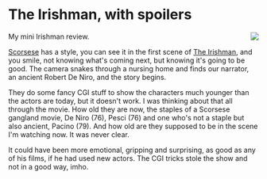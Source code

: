 # The Irishman, with spoilers
<img src="http://scripting.com/images/2019/11/28/theIrishman.png" border="0" align="right">My mini Irishman review.

<a href="https://en.wikipedia.org/wiki/Martin_Scorsese">Scorsese</a> has a style, you can see it in the first scene of <a href="http://scripting.com/2019/11/27.html#a195050">The Irishman</a>, and you smile, not knowing what's coming next, but knowing it's going to be good. The camera snakes through a nursing home and finds our narrator, an ancient Robert De Niro, and the story begins.

They do some fancy CGI stuff to show the characters much younger than the actors are today, but it doesn't work. I was thinking about that all through the movie. How old they are now, the staples of a Scorsese gangland movie, De Niro (76), Pesci (76) and one who's not a staple but also ancient, Pacino (79). And how old are they supposed to be in the scene I'm watching now. It was never clear. 

It could have been more emotional, gripping and surprising, as good as any of his films, if he had used new actors. The CGI tricks stole the show and not in a good way, imho.

